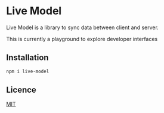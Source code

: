 # Live Model

Live Model is a library to sync data between client and server.

This is currently a playground to explore developer interfaces

## Installation

```bash
npm i live-model
```

## Licence

[MIT](./LICENSE)
